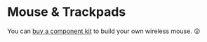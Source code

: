 # Mouse & Trackpads

You can [buy a component kit](https://wol3d.com/product/wireless-mouse-components-kit/) to build your own wireless mouse. 😲
